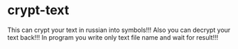 # crypt-text
This can crypt your text in russian into symbols!!!
Also you can decrypt your text back!!!
In program you write only text file name and wait for result!!!
